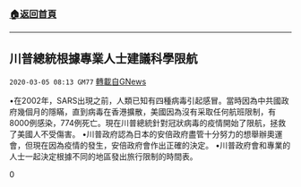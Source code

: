 ###  [:house:返回首頁](https://github.com/ourhimalayas/txt)
---

## 川普總統根據專業人士建議科學限航
`2020-03-05 08:13 GM77` [轉載自GNews](https://gnews.org/zh-hant/131547/)

•在2002年，SARS出現之前，人類已知有四種病毒引起感冒。當時因為中共國政府幾個月的隱瞞，直到病毒在香港擴散，美國因為沒有采取任何航班限制，有8000例感染，774例死亡。現在川普總統針對冠狀病毒的疫情開始了限航，拯救了美國人不受傷害。
•川普政府認為日本的安倍政府盡管十分努力的想舉辦奧運會，但現在因為疫情的發生，安倍政府會作出正確的決定。
•川普政府會和專業的人士一起決定根據不同的地區發出旅行限制的時間表。

0
